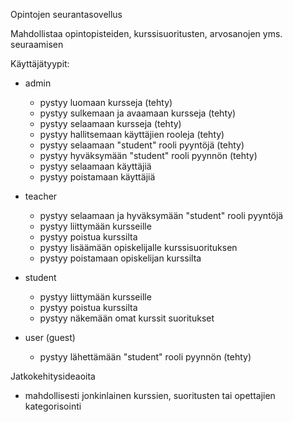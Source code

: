 Opintojen seurantasovellus

Mahdollistaa opintopisteiden, kurssisuoritusten, arvosanojen yms. seuraamisen


Käyttäjätyypit:

* admin
  -  pystyy luomaan kursseja (tehty)
  -  pystyy sulkemaan ja avaamaan kursseja (tehty)
  -  pystyy selaamaan kursseja (tehty)
  -  pystyy hallitsemaan käyttäjien rooleja (tehty)
  -  pystyy selaamaan "student" rooli pyyntöjä (tehty)
  -  pystyy hyväksymään "student" rooli pyynnön (tehty)
  -  pystyy selaamaan käyttäjiä
  -  pystyy poistamaan käyttäjiä

* teacher
  -  pystyy selaamaan ja hyväksymään "student" rooli pyyntöjä
  -  pystyy liittymään kursseille
  -  pystyy poistua kurssilta
  -  pystyy lisäämään opiskelijalle kurssisuorituksen
  -  pystyy poistamaan opiskelijan kurssilta

* student
  -  pystyy liittymään kursseille
  -  pystyy poistua kurssilta
  -  pystyy näkemään omat kurssit suoritukset

* user (guest)
  -  pystyy lähettämään "student" rooli pyynnön (tehty)



Jatkokehitysideaoita

 - mahdollisesti jonkinlainen kurssien, suoritusten tai opettajien kategorisointi



